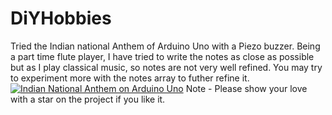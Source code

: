 # DiYHobbies
Tried the Indian national Anthem of Arduino Uno with a Piezo buzzer. Being a part time flute player, I have tried to write the notes as close as possible but as I play classical music, so notes are not very well refined. You may try to experiment more with the notes array to futher refine it.
[![Indian National Anthem on Arduino Uno](https://hackster.imgix.net/uploads/attachments/495697/F3DDJQ4IAP6UGTG.png?auto=compress%2Cformat&w=1280&h=960&fit=max)](https://www.youtube.com/watch?v=OKFCbOEibQc)
Note - Please show your love with a star on the project if you like it.
